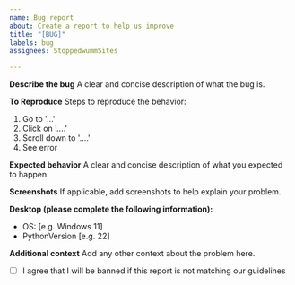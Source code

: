 ```yaml
---
name: Bug report
about: Create a report to help us improve
title: "[BUG]"
labels: bug
assignees: StoppedwummSites

---
```


**Describe the bug**
A clear and concise description of what the bug is.

**To Reproduce**
Steps to reproduce the behavior:
1. Go to '...'
2. Click on '....'
3. Scroll down to '....'
4. See error

**Expected behavior**
A clear and concise description of what you expected to happen.

**Screenshots**
If applicable, add screenshots to help explain your problem.

**Desktop (please complete the following information):**
 - OS: [e.g. Windows 11]
 - PythonVersion [e.g. 22]

**Additional context**
Add any other context about the problem here.

- [ ] I agree that I will be banned if this report is not matching our guidelines
